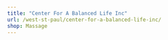 ```yaml
---
title: "Center For A Balanced Life Inc"
url: /west-st-paul/center-for-a-balanced-life-inc/
shop: Massage
---
```

